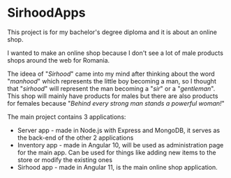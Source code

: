 # SirhoodApps

This project is for my bachelor's degree diploma and it is about an online shop.

I wanted to make an online shop because I don't see a lot of male products shops around the web for Romania.

The ideea of "*Sirhood*" came into my mind after thinking about the word "*manhood*" which represents the little boy becoming a man, so I thought that "*sirhood*" will represent the man becoming a "*sir*" or a "*gentleman*". This shop will mainly have products for males but there are also products for females because "*Behind every strong man stands a powerful woman!*"

The main project contains 3 applications:

- Server app - made in Node.js with Express and MongoDB, it serves as the back-end of the other 2 applications
- Inventory app - made in Angular 10, will be used as administration page for the main app. Can be used for things like adding new items to the store or modify the existing ones
- Sirhood app - made in Angular 11, is the main online shop application. 

